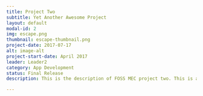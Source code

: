 ```yaml
---
title: Project Two
subtitle: Yet Another Awesome Project
layout: default
modal-id: 2
img: escape.png
thumbnail: escape-thumbnail.png
project-date: 2017-07-17
alt: image-alt
project-start-date: April 2017
leader: Leader2
category: App Development
status: Final Release
description: This is the description of FOSS MEC project two. This is an awesome project.Life is so easier when i have the source code.

---
```

